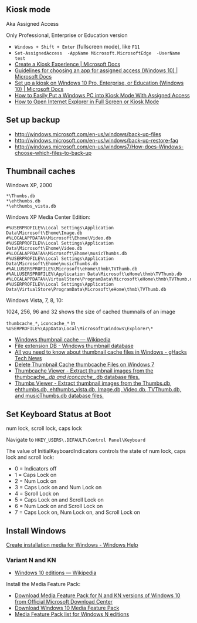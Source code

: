 ## Kiosk mode

Aka Assigned Access

Only Professional, Enterprise or Education version

- `Windows + Shift + Enter` (fullscreen mode), like `F11`
- `Set-AssignedAccess  -AppName Microsoft.MicrosoftEdge  -UserName test`
- [Create a Kiosk Experience | Microsoft Docs](https://docs.microsoft.com/en-us/windows-hardware/customize/enterprise/create-a-kiosk-image)
- [Guidelines for choosing an app for assigned access (Windows 10) | Microsoft Docs](https://docs.microsoft.com/en-US/windows/configuration/guidelines-for-assigned-access-app)
- [Set up a kiosk on Windows 10 Pro, Enterprise, or Education (Windows 10) | Microsoft Docs](https://docs.microsoft.com/en-us/windows/configuration/set-up-a-kiosk-for-windows-10-for-desktop-editions)
- [How to Easily Put a Windows PC into Kiosk Mode With Assigned Access](https://www.howtogeek.com/173562/how-to-easily-put-a-windows-pc-into-kiosk-mode-with-assigned-access/)
- [How to Open Internet Explorer in Full Screen or Kiosk Mode](https://www.online-tech-tips.com/internet-explorer-tips/internet-explorer-full-screen/)

## Set up backup

- http://windows.microsoft.com/en-us/windows/back-up-files
- http://windows.microsoft.com/en-us/windows/back-up-restore-faq
- http://windows.microsoft.com/en-us/windows7/How-does-Windows-choose-which-files-to-back-up

## Thumbnail caches

Windows XP, 2000

	*\Thumbs.db
	*\ehthumbs.db
	*\ehthumbs_vista.db

Windows XP Media Center Edition:

	#%USERPROFILE%\Local Settings\Application Data\Microsoft\Ehome\Image.db
	#%LOCALAPPDATA%\Microsoft\Ehome\Video.db
	#%USERPROFILE%\Local Settings\Application Data\Microsoft\Ehome\Video.db
	#%LOCALAPPDATA%\Microsoft\Ehome\musicThumbs.db
	#%USERPROFILE%\Local Settings\Application Data\Microsoft\Ehome\musicThumbs.db
	#%ALLUSERSPROFILE%\Microsoft\eHome\thmb\TVThumb.db
	#%ALLUSERSPROFILE%\Application Data\Microsoft\eHome\thmb\TVThumb.db
	#%LOCALAPPDATA%\VirtualStore\ProgramData\Microsoft\eHome\thmb\TVThumb.db
	#%USERPROFILE%\Local Settings\Application Data\VirtualStore\ProgramData\Microsoft\eHome\thmb\TVThumb.db

Windows Vista, 7, 8, 10:

1024, 256, 96 and 32 shows the size of cached thumnails of an image

`thumbcache_*`, `iconcache_*` in `%USERPROFILE%\AppData\Local\Microsoft\Windows\Explorer\*`

- [Windows thumbnail cache — Wikipedia](https://en.wikipedia.org/wiki/Windows_thumbnail_cache)
- [File extension DB - Windows thumbnail database](https://www.file-extensions.org/db-file-extension-windows-thumbnail-database)
- [All you need to know about thumbnail cache files in Windows - gHacks Tech News](http://www.ghacks.net/2014/03/12/thumbnail-cache-files-windows/)
- [Delete Thumbnail Cache thumbcache Files on Windows 7](http://www.kodyaz.com/articles/delete-thumbnail-cache-thumbcache-files-on-windows-7.aspx)
- [Thumbcache Viewer - Extract thumbnail images from the thumbcache_*.db and iconcache_*.db database files.](https://thumbcacheviewer.github.io/)
- [Thumbs Viewer - Extract thumbnail images from the Thumbs.db, ehthumbs.db, ehthumbs_vista.db, Image.db, Video.db, TVThumb.db, and musicThumbs.db database files.](https://thumbsviewer.github.io/)

## Set Keyboard Status at Boot

num lock, scroll lock, caps lock

Navigate to `HKEY_USERS\.DEFAULT\Control Panel\Keyboard`

The value of InitialKeyboardIndicators controls the state of num lock, caps lock and scroll lock:

- 0 = Indicators off
- 1 = Caps Lock on
- 2 = Num Lock on
- 3 = Caps Lock on and Num Lock on
- 4 = Scroll Lock on
- 5 = Caps Lock on and Scroll Lock on
- 6 = Num Lock on and Scroll Lock on
- 7 = Caps Lock on, Num Lock on, and Scroll Lock on

## Install Windows

[Create installation media for Windows - Windows Help](https://support.microsoft.com/en-us/help/15088/windows-10-create-installation-media)

### Variant N and KN

- [Windows 10 editions — Wikipedia](https://en.wikipedia.org/wiki/Windows_10_editions#Variations)

Install the Media Feature Pack:

- [Download Media Feature Pack for N and KN versions of Windows 10 from Official Microsoft Download Center](https://www.microsoft.com/en-us/download/details.aspx?id=48231)
- [Download Windows 10 Media Feature Pack](https://www.microsoft.com/en-us/software-download/mediafeaturepack)
- [Media Feature Pack list for Windows N editions](https://support.microsoft.com/en-us/help/3145500/media-feature-pack-list-for-windows-n-editions)
